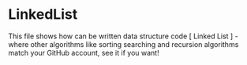 # LinkedList
This file shows how can be written data structure code [ Linked List ] - where other algorithms like sorting searching and recursion algorithms match your GitHub account, see it if you want! 
